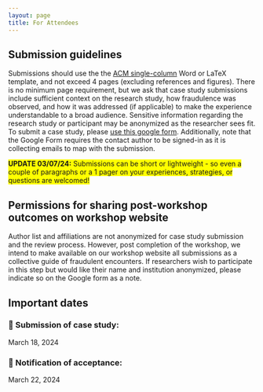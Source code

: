 ```yaml
---
layout: page
title: For Attendees
---
```

## Submission guidelines
Submissions should use the the [ACM single-column](https://chi2024.acm.org/submission-guides/chi-publication-formats/) Word or LaTeX template, and not exceed 4 pages (excluding references and figures). There is no minimum page requirement, but we ask that case study submissions include sufficient context on the research study, how fraudulence was observed, and how it was addressed (if applicable) to make the experience understandable to a broad audience. Sensitive information regarding the research study or participant may be anonymized as the researcher sees fit. To submit a case study, please [use this google form](https://forms.gle/u2egyAo4wjZMNS6QA). Additionally, note that the Google Form requires the contact author to be signed-in as it is collecting emails to map with the submission. 

<span style="background-color: yellow;"> **UPDATE 03/07/24:** Submissions can be short or lightweight - so even a couple of paragraphs or a 1 pager on your experiences, strategies, or questions are welcomed!

## Permissions for sharing post-workshop outcomes on workshop website
Author list and affiliations are not anonymized for case study submission and the review process. However, post completion of the workshop, we intend to make available on our workshop website all submissions as a collective guide of fraudulent encounters. If researchers wish to participate in this step but would like their name and institution anonymized, please indicate so on the Google form as a note.

## Important dates
### 📌 Submission of case study: 
March 18, 2024
### 📌 Notification of acceptance: 
March 22, 2024


